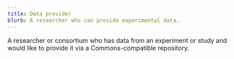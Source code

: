```yaml
---
title: Data provider
blurb: A researcher who can provide experimental data.
---
```


A researcher or consortium who has data from an experiment or study and would like to provide it via a Commons-compatible repository.
